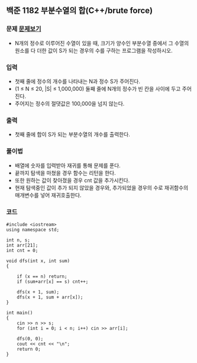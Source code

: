 ## 백준 1182 부분수열의 합(C++/brute force)

### 문제 [문제보기](https://www.acmicpc.net/problem/1182)
 - N개의 정수로 이루어진 수열이 있을 때, 크기가 양수인 부분수열 중에서 그 수열의 원소를 다 더한 값이 S가 되는 경우의 수를 구하는 프로그램을 작성하시오.

### 입력
 - 첫째 줄에 정수의 개수를 나타내는 N과 정수 S가 주어진다. 
 - (1 ≤ N ≤ 20, |S| ≤ 1,000,000) 둘째 줄에 N개의 정수가 빈 칸을 사이에 두고 주어진다. 
 - 주어지는 정수의 절댓값은 100,000을 넘지 않는다.

### 출력
 - 첫째 줄에 합이 S가 되는 부분수열의 개수를 출력한다.

### 풀이법
 - 배열에 숫자를 입력받아 재귀를 통해 문제를 푼다.
 - 끝까지 탐색을 마쳤을 경우 함수는 리턴을 한다.
 - 또한 원하는 값이 찾아졌을 경우 cnt 값을 추가시킨다.
 - 현재 탐색중인 값이 추가 되지 않았을 경우와, 추가되었을 경우의 수로 재귀함수의 매개변수를 넣어 재귀호출한다.


### 코드
```
#include <iostream>
using namespace std;

int n, s;
int arr[21];
int cnt = 0;

void dfs(int x, int sum)
{

	if (x == n) return;
	if (sum+arr[x] == s) cnt++;

	dfs(x + 1, sum);
	dfs(x + 1, sum + arr[x]);
}

int main()
{
	cin >> n >> s;
	for (int i = 0; i < n; i++) cin >> arr[i];

	dfs(0, 0);
	cout << cnt << "\n";
	return 0;
}
```

